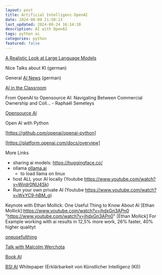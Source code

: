 ```yaml
---
layout: post
title: Artificial Intelligenz OpenAI
date: 2024-08-09 21:50:13
last_updated: 2024-08-24 16:14:10
description: AI with OpenAI
tags: python ai
categories: python
featured: false
---
```


[A Realistic Look at Large Language Models]:https://www.youtube.com/watch?v=Pv0cfsastFs "https://www.youtube.com/watch?v=Pv0cfsastFs"
[A Realistic Look at Large Language Models]

Nice Talks about KI (german)

[AI News]:https://www.youtube.com/@neulandpro "https://www.youtube.com/@neulandpro"
General [AI News] (german)

[AI in the Classroom]:https://www.youtube.com/watch?v=8FnOkxj0ZuA "https://www.youtube.com/watch?v=8FnOkxj0ZuA"
[AI in the Classroom]
 
From OpenAI to Opensource AI: Navigating Between Commercial Ownership and Coll... - Raphaël Semeteys

[Opensource AI]:https://www.youtube.com/watch?v=xspN9eWu22Y "https://www.youtube.com/watch?v=xspN9eWu22Y"
[Opensource AI]

Open AI with Python

[https://github.com/openai/openai-python]: https://github.com/openai/openai-python "https://github.com/openai/openai-python"
[https://github.com/openai/openai-python]

[https://platform.openai.com/docs/overview]: https://platform.openai.com/docs/overview "https://platform.openai.com/docs/overview"
[https://platform.openai.com/docs/overview]

[ollama.ai]:https://ollama.ai "https://ollama.ai"

More Links

- sharing ai models: https://huggingface.co/
- ollama [ollama.ai]
    - to load llama on linux
- host ALL your AI locally (Youtube <a href="https://www.youtube.com/watch?v=Wjrdr0NU4Sk">
  https://www.youtube.com/watch?v=Wjrdr0NU4Sk</a>)
- Run your own private AI (Youtube
  <a href="https://www.youtube.com/watch?v=WxYC9-hBM_g">https://www.youtube.com/watch?v=WxYC9-hBM_g</a>)

Keynote with Ethan Mollick: One Useful Thing to Know About AI 
[Ethan Mollick]:https://www.youtube.com/watch?v=jhdxGn3APn0 "https://www.youtube.com/watch?v=jhdxGn3APn0"
[Ethan Mollick]
For Example working with ai results in 12,5% more work, 26% faster, 40% higher qualityt

[oneusefulthing]:https://www.oneusefulthing.org/p/on-speaking-to-ai "https://www.oneusefulthing.org/p/on-speaking-to-ai"
[oneusefulthing]

[Talk with Malcolm Werchota]:https://www.youtube.com/watch?v=7i70ssKwiNk "https://www.youtube.com/watch?v=7i70ssKwiNk"
[Talk with Malcolm Werchota]

[Book AI]:https://www.amazon.de/Co-Intelligence-Living-Working-Ethan-Mollick/dp/0753560771?__mk_de_DE=%C3%85M%C3%85%C5%BD%C3%95%C3%91&crid=2M620Z5FT41C2&dib=eyJ2IjoiMSJ9.52FxFxMteCAuDpJdj7SkJPmXEBQ3F8G1x9-H2tZzzD_NR_a59rKqj1-H9tmkRDlOa1_4FQN07l0fJMNjDW8_iSsLL79qvbHpc4hTXgplAuyHL0-yYgb38ftXjfkc3M5WOV6InJ1esrrWKSshzYbWuY8YqkMUdBOq2yMGkJNBme0ZJsqjarqKGWAadGJ4cG-gj13etKmD1GhZnjfEVdiT9kbts-ZHni_fRWs7Rbiut0A.ZYdoEjQ353q_0GYugP4UFChk5xoUnOIxQ1dwfN3LJns&dib_tag=se&keywords=Co-Intelligence:+Living+and+Working+with+AI+von+Ethan+Mollick&qid=1722355758&sprefix=co-intelligence+living+and+working+with+ai+von+ethan+mollick+,aps,161&sr=8-1&linkCode=sl1&tag=a-sator-21&linkId=6dbc2db08d42217cf3d90bfa11c64285&language=de_DE&ref_=as_li_ss_tl "https://www.amazon.de/Co-Intelligence-Living-Working-Ethan-Mollick/dp/0753560771?__mk_de_DE=%C3%85M%C3%85%C5%BD%C3%95%C3%91&crid=2M620Z5FT41C2&dib=eyJ2IjoiMSJ9.52FxFxMteCAuDpJdj7SkJPmXEBQ3F8G1x9-H2tZzzD_NR_a59rKqj1-H9tmkRDlOa1_4FQN07l0fJMNjDW8_iSsLL79qvbHpc4hTXgplAuyHL0-yYgb38ftXjfkc3M5WOV6InJ1esrrWKSshzYbWuY8YqkMUdBOq2yMGkJNBme0ZJsqjarqKGWAadGJ4cG-gj13etKmD1GhZnjfEVdiT9kbts-ZHni_fRWs7Rbiut0A.ZYdoEjQ353q_0GYugP4UFChk5xoUnOIxQ1dwfN3LJns&dib_tag=se&keywords=Co-Intelligence:+Living+and+Working+with+AI+von+Ethan+Mollick&qid=1722355758&sprefix=co-intelligence+living+and+working+with+ai+von+ethan+mollick+,aps,161&sr=8-1&linkCode=sl1&tag=a-sator-21&linkId=6dbc2db08d42217cf3d90bfa11c64285&language=de_DE&ref_=as_li_ss_tl"
[Book AI]

[BSI AI]:https://www.bsi.bund.de/DE/Service-Navi/Presse/Alle-Meldungen-News/Meldungen/Whitepaper_Erklaerbarkeit_KI_250106.html "https://www.bsi.bund.de/DE/Service-Navi/Presse/Alle-Meldungen-News/Meldungen/Whitepaper_Erklaerbarkeit_KI_250106.html"
[BSI AI] Whitepaper (Erklärbarkeit von Künstlicher Intelligenz (KI))
